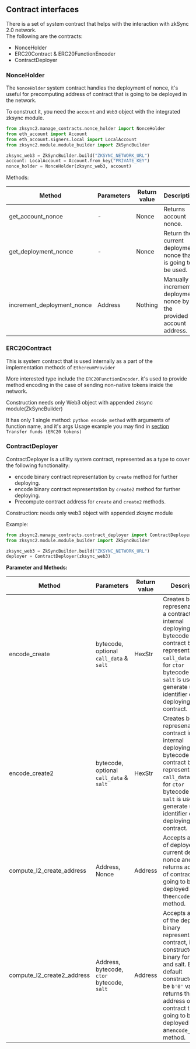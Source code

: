 
## Contract interfaces

There is a set of system contract that helps with the interaction with zkSync 2.0 network.<br>
The following are the contracts:

* NonceHolder
* ERC20Contract & ERC20FunctionEncoder
* ContractDeployer

### NonceHolder

The `NonceHolder` system contract handles the deployment of nonce, it's useful for precomputing address of contract that is going to be deployed in the network.<br>

To construct it, you need the `account` and `Web3` object with the integrated zksync module.

```python
from zksync2.manage_contracts.nonce_holder import NonceHolder
from eth_account import Account
from eth_account.signers.local import LocalAccount
from zksync2.module.module_builder import ZkSyncBuilder

zksync_web3 = ZkSyncBuilder.build("ZKSYNC_NETWORK_URL")
account: LocalAccount = Account.from_key("PRIVATE_KEY")
nonce_holder = NonceHolder(zksync_web3, account)
```

Methods:

|  Method | Parameters | Return value |Description |
|---------|------------|--------------|------------|
|get_account_nonce | - | Nonce | Returns account nonce. |
|get_deployment_nonce | - | Nonce | Return the current deployment nonce that is going to be used. |
|increment_deployment_nonce| Address | Nothing | Manually increments deployment nonce by the provided account address. | 


### ERC20Contract

This is system contract that is used internally as a part of the implementation methods of `EthereumProvider`<br>

More interested type include the `ERC20FunctionEncoder`. it's used to provide method encoding in the case of sending non-native tokens inside the network.

Construction needs only Web3 object with appended zksync module(ZkSyncBuilder)

It has only 1 single method: `python encode_method` with arguments of function name, and it's args
Usage example you may find in [section](#examples) `Transfer funds (ERC20 tokens)`   


### ContractDeployer

ContractDeployer is a utility system contract, represented as a type to cover the following functionality:

* encode binary contract representation by `create` method for further deploying.
* encode binary contract representation by `create2` method for further deploying.
* Precompute contract address for `create` and `create2` methods.

Construction: needs only web3 object with appended zksync module


Example:
```python
from zksync2.manage_contracts.contract_deployer import ContractDeployer
from zksync2.module.module_builder import ZkSyncBuilder

zksync_web3 = ZkSyncBuilder.build("ZKSYNC_NETWORK_URL")
deployer = ContractDeployer(zksync_web3)
```

**Parameter and Methods:**

| Method                    | Parameters                                  | Return value | Description                                                                                                                                                                                                                                          |
|---------------------------|---------------------------------------------|--------------|------------------------------------------------------------------------------------------------------------------------------------------------------------------------------------------------------------------------------------------------------|
| encode_create             | bytecode, optional `call_data` & `salt`     | HexStr  | Creates binary represenation of a contract in an internal deploying format.<br/> bytecode - contract binary representation, `call_data` is used for `ctor` bytecode only, `salt` is used to generate unique identifier of deploying contract.                                         |
| encode_create2            | bytecode, optional `call_data` & `salt`     | HexStr  | Creates binary represenation of contract in an internal deploying format.<br/> bytecode - contract binary representation, `call_data` is used for `ctor` bytecode only, `salt` is used to generate unique identifier of deploying contract.                     |
 | compute_l2_create_address | Address, Nonce                              | Address | Accepts address of deployer and current deployed nonce and returns address of contract that is going to be deployed by the`encode_create` method.                                                                                                        |
| compute_l2_create2_address | Address, bytecode, `ctor` bytecode, `salt` | Address | Accepts address of the deployer, binary representation of contract, it's constructor in binary format and salt. By default constructor can be `b'0'` value. It returns the address of the contract that is going to be deployed by an`encode_create2` method. |

